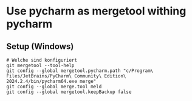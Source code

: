 # Use pycharm as mergetool withing pycharm 

## Setup (Windows)

```
# Welche sind konfiguriert
git mergetool --tool-help
git config --global mergetool.pycharm.path "c/Program\ Files/JetBrains/PyCharm\ Community\ Edition\ 2024.2.4/bin/pycharm64.exe merge"
git config --global merge.tool meld
git config --global mergetool.keepBackup false
```
